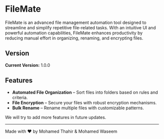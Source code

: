 # FileMate

FileMate is an advanced file management automation tool designed to streamline and simplify repetitive file-related tasks. With an intuitive UI and powerful automation capabilities, FileMate enhances productivity by reducing manual effort in organizing, renaming, and encrypting files.

## Version
**Current Version:** 1.0.0

## Features
- **Automated File Organization** – Sort files into folders based on rules and criteria.
- **File Encryption** – Secure your files with robust encryption mechanisms.
- **Bulk Rename** – Rename multiple files with customizable patterns.

We will try to add more features in future updates.

---
Made with ❤️ by Mohamed Thahir & Mohamed Waseem

